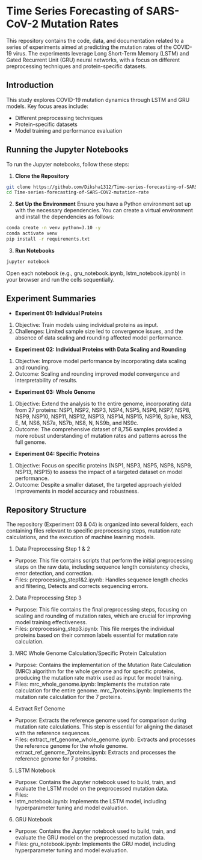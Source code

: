 # Time Series Forecasting of SARS-CoV-2 Mutation Rates
This repository contains the code, data, and documentation related to a series of experiments aimed at predicting the mutation rates of the COVID-19 virus. The experiments leverage Long Short-Term Memory (LSTM) and Gated Recurrent Unit (GRU) neural networks, with a focus on different preprocessing techniques and protein-specific datasets.

## Introduction

This study explores COVID-19 mutation dynamics through LSTM and GRU models. Key focus areas include:

- Different preprocessing techniques
- Protein-specific datasets
- Model training and performance evaluation

## Running the Jupyter Notebooks
To run the Jupyter notebooks, follow these steps:
1. **Clone the Repository**
```bash
git clone https://github.com/Diksha1312/Time-series-forecasting-of-SARS-COV2-mutation-rates.git
cd Time-series-forecasting-of-SARS-COV2-mutation-rate
```
2. **Set Up the Environment**
Ensure you have a Python environment set up with the necessary dependencies. You can create a virtual environment and install the dependencies as follows:
```bash
conda create -n venv python=3.10 -y
conda activate venv
pip install -r requirements.txt
```
3. **Run Notebooks**
```bash
jupyter notebook
```
Open each notebook (e.g., gru_notebook.ipynb, lstm_notebook.ipynb) in your browser and run the cells sequentially.

## Experiment Summaries
- **Experiment 01: Individual Proteins**
1. Objective: Train models using individual proteins as input.
2. Challenges: Limited sample size led to convergence issues, and the absence of data scaling and rounding affected model performance.

- **Experiment 02: Individual Proteins with Data Scaling and Rounding**
1. Objective: Improve model performance by incorporating data scaling and rounding.
2. Outcome: Scaling and rounding improved model convergence and interpretability of results.

- **Experiment 03: Whole Genome**
1. Objective: Extend the analysis to the entire genome, incorporating data from 27 proteins: NSP1, NSP2, NSP3, NSP4, NSP5, NSP6, NSP7, NSP8, NSP9, NSP10, NSP11, NSP12, NSP13, NSP14, NSP15, NSP16, Spike, NS3, E, M, NS6, NS7a, NS7b, NS8, N, NS9b, and NS9c.
2. Outcome: The comprehensive dataset of 8,756 samples provided a more robust understanding of mutation rates and patterns across the full genome.

- **Experiment 04: Specific Proteins**
1. Objective: Focus on specific proteins (NSP1, NSP3, NSP5, NSP8, NSP9, NSP13, NSP15) to assess the impact of a targeted dataset on model performance.
2. Outcome: Despite a smaller dataset, the targeted approach yielded improvements in model accuracy and robustness.

## Repository Structure

The repository (Experiment 03 & 04) is organized into several folders, each containing files relevant to specific preprocessing steps, mutation rate calculations, and the execution of machine learning models.
1. Data Preprocessing Step 1 & 2
- Purpose: This file contains scripts that perform the initial preprocessing steps on the raw data, including sequence length consistency checks, error detection, and correction.
- Files:
preprocessing_step1&2.ipynb: Handles sequence length checks and filtering, Detects and corrects sequencing errors.
2. Data Preprocessing Step 3
- Purpose: This file contains the final preprocessing steps, focusing on scaling and rounding of mutation rates, which are crucial for improving model training effectiveness.
- Files:
preprocessing_step3.ipynb: This file merges the individual proteins based on their common labels essential for mutation rate calculation.
3. MRC Whole Genome Calculation/Specific Protein Calculation
- Purpose: Contains the implementation of the Mutation Rate Calculation (MRC) algorithm for the whole genome and for specific proteins, producing the mutation rate matrix used as input for model training.
- Files:
mrc_whole_genome.ipynb: Implements the mutation rate calculation for the entire genome.
mrc_7proteins.ipynb: Implements the mutation rate calculation for the 7 proteins.
4. Extract Ref Genome
- Purpose: Extracts the reference genome used for comparison during mutation rate calculations. This step is essential for aligning the dataset with the reference sequences.
- Files:
extract_ref_genome_whole_genome.ipynb: Extracts and processes the reference genome for the whole genome.
extract_ref_genome_7proteins.ipynb: Extracts and processes the reference genome for 7 proteins.
5. LSTM Notebook
- Purpose: Contains the Jupyter notebook used to build, train, and evaluate the LSTM model on the preprocessed mutation data.
- Files:
- lstm_notebook.ipynb: Implements the LSTM model, including hyperparameter tuning and model evaluation.
6. GRU Notebook
- Purpose: Contains the Jupyter notebook used to build, train, and evaluate the GRU model on the preprocessed mutation data.
- Files:
  gru_notebook.ipynb: Implements the GRU model, including hyperparameter tuning and model evaluation.


